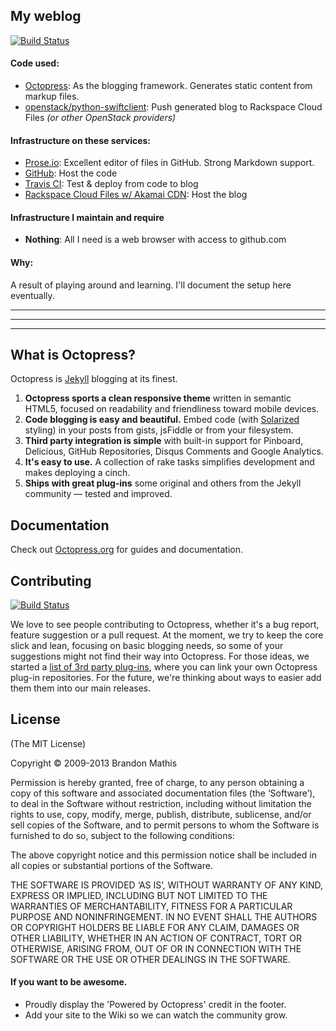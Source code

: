 ## My weblog
[![Build Status](https://travis-ci.org/seanorama/octopress.png?branch=master)](https://travis-ci.org/imathis/octopress)

#### Code used:
- [Octopress](http://octopress.org/): As the blogging framework. Generates static content from markup files.
- [openstack/python-swiftclient](https://github.com/openstack/python-swiftclient): Push generated blog to Rackspace Cloud Files _(or other OpenStack providers)_

#### Infrastructure on these services:
- [Prose.io](http://prose.io/): Excellent editor of files in GitHub. Strong Markdown support.
- [GitHub](https://github.com/seanorama/octopress/): Host the code
- [Travis CI](https://travis-ci.org/seanorama/octopress/): Test & deploy from code to blog
- [Rackspace Cloud Files w/ Akamai CDN](http://www.rackspace.co.uk/cloud-files/): Host the blog

#### Infrastructure I maintain and require
- **Nothing**: All I need is a web browser with access to github.com

#### Why:
A result of playing around and learning. I'll document the setup here eventually.

---
---
---

## What is Octopress?

Octopress is [Jekyll](https://github.com/mojombo/jekyll) blogging at its finest.

1. **Octopress sports a clean responsive theme** written in semantic HTML5, focused on readability and friendliness toward mobile devices.
2. **Code blogging is easy and beautiful.** Embed code (with [Solarized](http://ethanschoonover.com/solarized) styling) in your posts from gists, jsFiddle or from your filesystem.
3. **Third party integration is simple** with built-in support for Pinboard, Delicious, GitHub Repositories, Disqus Comments and Google Analytics.
4. **It's easy to use.** A collection of rake tasks simplifies development and makes deploying a cinch.
5. **Ships with great plug-ins** some original and others from the Jekyll community &mdash; tested and improved.


## Documentation

Check out [Octopress.org](http://octopress.org/docs) for guides and documentation.


## Contributing

[![Build Status](https://travis-ci.org/imathis/octopress.png?branch=master)](https://travis-ci.org/imathis/octopress)

We love to see people contributing to Octopress, whether it's a bug report, feature suggestion or a pull request. At the moment, we try to keep the core slick and lean, focusing on basic blogging needs, so some of your suggestions might not find their way into Octopress. For those ideas, we started a [list of 3rd party plug-ins](https://github.com/imathis/octopress/wiki/3rd-party-plugins), where you can link your own Octopress plug-in repositories. For the future, we're thinking about ways to easier add them them into our main releases.


## License
(The MIT License)

Copyright © 2009-2013 Brandon Mathis

Permission is hereby granted, free of charge, to any person obtaining a copy of this software and associated documentation files (the ‘Software’), to deal in the Software without restriction, including without limitation the rights to use, copy, modify, merge, publish, distribute, sublicense, and/or sell copies of the Software, and to permit persons to whom the Software is furnished to do so, subject to the following conditions:

The above copyright notice and this permission notice shall be included in all copies or substantial portions of the Software.

THE SOFTWARE IS PROVIDED ‘AS IS’, WITHOUT WARRANTY OF ANY KIND, EXPRESS OR IMPLIED, INCLUDING BUT NOT LIMITED TO THE WARRANTIES OF MERCHANTABILITY, FITNESS FOR A PARTICULAR PURPOSE AND NONINFRINGEMENT. IN NO EVENT SHALL THE AUTHORS OR COPYRIGHT HOLDERS BE LIABLE FOR ANY CLAIM, DAMAGES OR OTHER LIABILITY, WHETHER IN AN ACTION OF CONTRACT, TORT OR OTHERWISE, ARISING FROM, OUT OF OR IN CONNECTION WITH THE SOFTWARE OR THE USE OR OTHER DEALINGS IN THE SOFTWARE.


#### If you want to be awesome.
- Proudly display the 'Powered by Octopress' credit in the footer.
- Add your site to the Wiki so we can watch the community grow.

